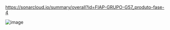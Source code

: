 https://sonarcloud.io/summary/overall?id=FIAP-GRUPO-G57_produto-fase-4


![image](https://github.com/FIAP-GRUPO-G57/produto-fase-4/assets/30375651/8941ba15-db07-45ba-8d12-6fb66ccea7f9)

